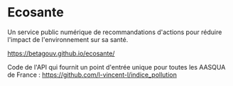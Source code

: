 # Ecosante

 Un service public numérique de recommandations d'actions pour réduire l'impact de l'environnement sur sa santé. 

https://betagouv.github.io/ecosante/

Code de l'API qui fournit un point d'entrée unique pour toutes les AASQUA de France : https://github.com/l-vincent-l/indice_pollution

